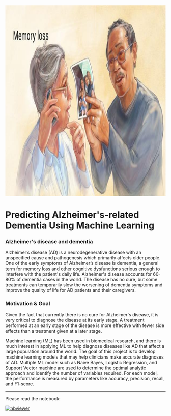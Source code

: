 <img src="https://raw.githubusercontent.com/Benjamin2009/Alzheimer-dementia-machine-learning/main/alzehemiers.jpeg" width="900" height="600"/>

# Predicting Alzheimer's-related Dementia Using Machine Learning

### Alzheimer's disease and dementia

Alzheimer’s disease (AD) is a neurodegenerative disease with an unspecified cause and pathogenesis which primarily affects older people. One of the early symptoms of Alzheimer’s disease is dementia, a general term for memory loss and other cognitive dysfunctions serious enough to interfere with the patient's daily life. Alzheimer's disease accounts for 60-80% of dementia cases in the world. The disease has no cure, but some treatments can temporarily slow the worsening of dementia symptoms and improve the quality of life for AD patients and their caregivers. 

### Motivation & Goal

Given the fact that currently there is no cure for Alzheimer's disease, it is very critical to diagnose the disease at its early stage. A treatment performed at an early stage of the disease is more effective with fewer side effects than a treatment given at a later stage.

Machine learning (ML) has been used in biomedical research, and there is much interest in applying ML to help diagnose diseases like AD that affect a large population around the world. The goal of this project is to develop machine learning models that may help clinicians make accurate diagnoses of AD. Multiple ML model such as Naive Bayes, Logistic Regression, and Support Vector machine are used to determine the optimal analytic approach and identify the number of variables required. For each model, the performance is measured by parameters like accuracy, precision, recall, and F1-score. 

---

Please read the notebook:

[![nbviewer](https://raw.githubusercontent.com/jupyter/design/master/logos/Badges/nbviewer_badge.svg)](https://nbviewer.org/github/Benjamin2009/Unsupervised-Learning-Allocating-Funding-to-Countries-in-Need/blob/main/Unsupervised%20Learning-Allocating%20Funding%20to%20Countries%20in%20Need.ipynb#title-four)
